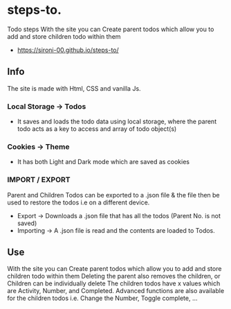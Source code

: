 # steps-to.
Todo steps
With the site you can Create parent todos which allow you to add and store children todo within them

- https://sironi-00.github.io/steps-to/

## Info
The site is made with Html, CSS and vanilla Js.
### Local Storage -> Todos
- It saves and loads the todo data using local storage, where the parent todo acts as a key to access and array of todo object(s)
### Cookies -> Theme
- It has both Light and Dark mode which are saved as cookies
### IMPORT / EXPORT
Parent and Children Todos can be exported to a .json file & the file then be used to restore the todos i.e on a different device.
- Export -> Downloads a .json file that has all the todos (Parent No. is not saved)
- Importing -> A .json file is read and the contents are loaded to Todos.

## Use
With the site you can Create parent todos which allow you to add and store children todo within them
Deleting the parent also removes the children, or Children can be individually delete
The children todos have x values which are Activity, Number, and Completed. 
Advanced functions are also available for the children todos i.e. Change the Number, Toggle complete, ...